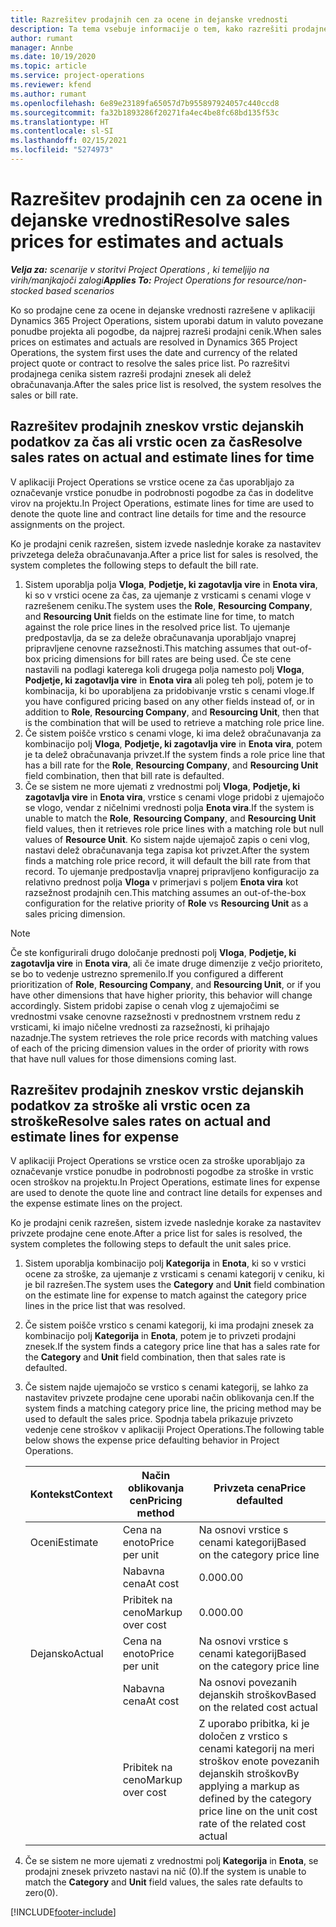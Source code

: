 ```yaml
---
title: Razrešitev prodajnih cen za ocene in dejanske vrednosti
description: Ta tema vsebuje informacije o tem, kako razrešiti prodajne zneske za ocene in dejanske vrednosti.
author: rumant
manager: Annbe
ms.date: 10/19/2020
ms.topic: article
ms.service: project-operations
ms.reviewer: kfend
ms.author: rumant
ms.openlocfilehash: 6e89e23189fa65057d7b955897924057c440ccd8
ms.sourcegitcommit: fa32b1893286f20271fa4ec4be8fc68bd135f53c
ms.translationtype: HT
ms.contentlocale: sl-SI
ms.lasthandoff: 02/15/2021
ms.locfileid: "5274973"
---
```

# <a name="resolve-sales-prices-for-estimates-and-actuals"></a><span data-ttu-id="88760-103">Razrešitev prodajnih cen za ocene in dejanske vrednosti</span><span class="sxs-lookup"><span data-stu-id="88760-103">Resolve sales prices for estimates and actuals</span></span>

<span data-ttu-id="88760-104">_**Velja za:** scenarije v storitvi Project Operations , ki temeljijo na virih/manjkajoči zalogi_</span><span class="sxs-lookup"><span data-stu-id="88760-104">_**Applies To:** Project Operations for resource/non-stocked based scenarios_</span></span>

<span data-ttu-id="88760-105">Ko so prodajne cene za ocene in dejanske vrednosti razrešene v aplikaciji Dynamics 365 Project Operations, sistem uporabi datum in valuto povezane ponudbe projekta ali pogodbe, da najprej razreši prodajni cenik.</span><span class="sxs-lookup"><span data-stu-id="88760-105">When sales prices on estimates and actuals are resolved in Dynamics 365 Project Operations, the system first uses the date and currency of the related project quote or contract to resolve the sales price list.</span></span> <span data-ttu-id="88760-106">Po razrešitvi prodajnega cenika sistem razreši prodajni znesek ali delež obračunavanja.</span><span class="sxs-lookup"><span data-stu-id="88760-106">After the sales price list is resolved, the system resolves the sales or bill rate.</span></span>

## <a name="resolve-sales-rates-on-actual-and-estimate-lines-for-time"></a><span data-ttu-id="88760-107">Razrešitev prodajnih zneskov vrstic dejanskih podatkov za čas ali vrstic ocen za čas</span><span class="sxs-lookup"><span data-stu-id="88760-107">Resolve sales rates on actual and estimate lines for time</span></span>

<span data-ttu-id="88760-108">V aplikaciji Project Operations se vrstice ocene za čas uporabljajo za označevanje vrstice ponudbe in podrobnosti pogodbe za čas in dodelitve virov na projektu.</span><span class="sxs-lookup"><span data-stu-id="88760-108">In Project Operations, estimate lines for time are used to denote the quote line and contract line details for time and the resource assignments on the project.</span></span>

<span data-ttu-id="88760-109">Ko je prodajni cenik razrešen, sistem izvede naslednje korake za nastavitev privzetega deleža obračunavanja.</span><span class="sxs-lookup"><span data-stu-id="88760-109">After a price list for sales is resolved, the system completes the following steps to default the bill rate.</span></span>

1. <span data-ttu-id="88760-110">Sistem uporablja polja **Vloga**, **Podjetje, ki zagotavlja vire** in **Enota vira**, ki so v vrstici ocene za čas, za ujemanje z vrsticami s cenami vloge v razrešenem ceniku.</span><span class="sxs-lookup"><span data-stu-id="88760-110">The system uses the **Role**, **Resourcing Company**, and **Resourcing Unit** fields on the estimate line for time, to match against the role price lines in the resolved price list.</span></span> <span data-ttu-id="88760-111">To ujemanje predpostavlja, da se za deleže obračunavanja uporabljajo vnaprej pripravljene cenovne razsežnosti.</span><span class="sxs-lookup"><span data-stu-id="88760-111">This matching assumes that out-of-box pricing dimensions for bill rates are being used.</span></span> <span data-ttu-id="88760-112">Če ste cene nastavili na podlagi katerega koli drugega polja namesto polj **Vloga**, **Podjetje, ki zagotavlja vire** in **Enota vira** ali poleg teh polj, potem je to kombinacija, ki bo uporabljena za pridobivanje vrstic s cenami vloge.</span><span class="sxs-lookup"><span data-stu-id="88760-112">If you have configured pricing based on any other fields instead of, or in addition to **Role**, **Resourcing Company**, and **Resourcing Unit**, then that is the combination that will be used to retrieve a matching role price line.</span></span>
2. <span data-ttu-id="88760-113">Če sistem poišče vrstico s cenami vloge, ki ima delež obračunavanja za kombinacijo polj **Vloga**, **Podjetje, ki zagotavlja vire** in **Enota vira**, potem je ta delež obračunavanja privzet.</span><span class="sxs-lookup"><span data-stu-id="88760-113">If the system finds a role price line that has a bill rate for the **Role**, **Resourcing Company**, and **Resourcing Unit** field combination, then that bill rate is defaulted.</span></span>
3. <span data-ttu-id="88760-114">Če se sistem ne more ujemati z vrednostmi polj **Vloga**, **Podjetje, ki zagotavlja vire** in **Enota vira**, vrstice s cenami vloge pridobi z ujemajočo se vlogo, vendar z ničelnimi vrednosti polja **Enota vira**.</span><span class="sxs-lookup"><span data-stu-id="88760-114">If the system is unable to match the **Role**, **Resourcing Company**, and **Resourcing Unit** field values, then it retrieves role price lines with a matching role but null values of **Resource Unit**.</span></span> <span data-ttu-id="88760-115">Ko sistem najde ujemajoč zapis o ceni vlog, nastavi delež obračunavanja tega zapisa kot privzet.</span><span class="sxs-lookup"><span data-stu-id="88760-115">After the system finds a matching role price record, it will default the bill rate from that record.</span></span> <span data-ttu-id="88760-116">To ujemanje predpostavlja vnaprej pripravljeno konfiguracijo za relativno prednost polja **Vloga** v primerjavi s poljem **Enota vira** kot razsežnost prodajnih cen.</span><span class="sxs-lookup"><span data-stu-id="88760-116">This matching assumes an out-of-the-box configuration for the relative priority of **Role** vs **Resourcing Unit** as a sales pricing dimension.</span></span>

> [!NOTE]
> <span data-ttu-id="88760-117">Če ste konfigurirali drugo določanje prednosti polj **Vloga**, **Podjetje, ki zagotavlja vire** in **Enota vira**, ali če imate druge dimenzije z večjo prioriteto, se bo to vedenje ustrezno spremenilo.</span><span class="sxs-lookup"><span data-stu-id="88760-117">If you configured a different prioritization of **Role**, **Resourcing Company**, and **Resourcing Unit**, or if you have other dimensions that have higher priority, this behavior will change accordingly.</span></span> <span data-ttu-id="88760-118">Sistem pridobi zapise o cenah vlog z ujemajočimi se vrednostmi vsake cenovne razsežnosti v prednostnem vrstnem redu z vrsticami, ki imajo ničelne vrednosti za razsežnosti, ki prihajajo nazadnje.</span><span class="sxs-lookup"><span data-stu-id="88760-118">The system retrieves the role price records with matching values of each of the pricing dimension values in the order of priority with rows that have null values for those dimensions coming last.</span></span>

## <a name="resolve-sales-rates-on-actual-and-estimate-lines-for-expense"></a><span data-ttu-id="88760-119">Razrešitev prodajnih zneskov vrstic dejanskih podatkov za stroške ali vrstic ocen za stroške</span><span class="sxs-lookup"><span data-stu-id="88760-119">Resolve sales rates on actual and estimate lines for expense</span></span>

<span data-ttu-id="88760-120">V aplikaciji Project Operations se vrstice ocen za stroške uporabljajo za označevanje vrstice ponudbe in podrobnosti pogodbe za stroške in vrstic ocen stroškov na projektu.</span><span class="sxs-lookup"><span data-stu-id="88760-120">In Project Operations, estimate lines for expense are used to denote the quote line and contract line details for expenses and the expense estimate lines on the project.</span></span>

<span data-ttu-id="88760-121">Ko je prodajni cenik razrešen, sistem izvede naslednje korake za nastavitev privzete prodajne cene enote.</span><span class="sxs-lookup"><span data-stu-id="88760-121">After a price list for sales is resolved, the system completes the following steps to default the unit sales price.</span></span>

1. <span data-ttu-id="88760-122">Sistem uporablja kombinacijo polj **Kategorija** in **Enota**, ki so v vrstici ocene za stroške, za ujemanje z vrsticami s cenami kategorij v ceniku, ki je bil razrešen.</span><span class="sxs-lookup"><span data-stu-id="88760-122">The system uses the **Category** and **Unit** field combination on the estimate line for expense to match against the category price lines in the price list that was resolved.</span></span>
2. <span data-ttu-id="88760-123">Če sistem poišče vrstico s cenami kategorij, ki ima prodajni znesek za kombinacijo polj **Kategorija** in **Enota**, potem je to privzeti prodajni znesek.</span><span class="sxs-lookup"><span data-stu-id="88760-123">If the system finds a category price line that has a sales rate for the **Category** and **Unit** field combination, then that sales rate is defaulted.</span></span>
3. <span data-ttu-id="88760-124">Če sistem najde ujemajočo se vrstico s cenami kategorij, se lahko za nastavitev privzete prodajne cene uporabi način oblikovanja cen.</span><span class="sxs-lookup"><span data-stu-id="88760-124">If the system finds a matching category price line, the pricing method may be used to default the sales price.</span></span> <span data-ttu-id="88760-125">Spodnja tabela prikazuje privzeto vedenje cene stroškov v aplikaciji Project Operations.</span><span class="sxs-lookup"><span data-stu-id="88760-125">The following table below shows the expense price defaulting behavior in Project Operations.</span></span>

    | <span data-ttu-id="88760-126">Kontekst</span><span class="sxs-lookup"><span data-stu-id="88760-126">Context</span></span> | <span data-ttu-id="88760-127">Način oblikovanja cen</span><span class="sxs-lookup"><span data-stu-id="88760-127">Pricing method</span></span> | <span data-ttu-id="88760-128">Privzeta cena</span><span class="sxs-lookup"><span data-stu-id="88760-128">Price defaulted</span></span> |
    | --- | --- | --- |
    | <span data-ttu-id="88760-129">Oceni</span><span class="sxs-lookup"><span data-stu-id="88760-129">Estimate</span></span> | <span data-ttu-id="88760-130">Cena na enoto</span><span class="sxs-lookup"><span data-stu-id="88760-130">Price per unit</span></span> | <span data-ttu-id="88760-131">Na osnovi vrstice s cenami kategorij</span><span class="sxs-lookup"><span data-stu-id="88760-131">Based on the category price line</span></span> |
    | &nbsp; | <span data-ttu-id="88760-132">Nabavna cena</span><span class="sxs-lookup"><span data-stu-id="88760-132">At cost</span></span> | <span data-ttu-id="88760-133">0.00</span><span class="sxs-lookup"><span data-stu-id="88760-133">0.00</span></span> |
    | &nbsp; | <span data-ttu-id="88760-134">Pribitek na ceno</span><span class="sxs-lookup"><span data-stu-id="88760-134">Markup over cost</span></span> | <span data-ttu-id="88760-135">0.00</span><span class="sxs-lookup"><span data-stu-id="88760-135">0.00</span></span> |
    | <span data-ttu-id="88760-136">Dejansko</span><span class="sxs-lookup"><span data-stu-id="88760-136">Actual</span></span> | <span data-ttu-id="88760-137">Cena na enoto</span><span class="sxs-lookup"><span data-stu-id="88760-137">Price per unit</span></span> | <span data-ttu-id="88760-138">Na osnovi vrstice s cenami kategorij</span><span class="sxs-lookup"><span data-stu-id="88760-138">Based on the category price line</span></span> |
    | &nbsp; | <span data-ttu-id="88760-139">Nabavna cena</span><span class="sxs-lookup"><span data-stu-id="88760-139">At cost</span></span> | <span data-ttu-id="88760-140">Na osnovi povezanih dejanskih stroškov</span><span class="sxs-lookup"><span data-stu-id="88760-140">Based on the related cost actual</span></span> |
    | &nbsp; | <span data-ttu-id="88760-141">Pribitek na ceno</span><span class="sxs-lookup"><span data-stu-id="88760-141">Markup over cost</span></span> | <span data-ttu-id="88760-142">Z uporabo pribitka, ki je določen z vrstico s cenami kategorij na meri stroškov enote povezanih dejanskih stroškov</span><span class="sxs-lookup"><span data-stu-id="88760-142">By applying a markup as defined by the category price line on the unit cost rate of the related cost actual</span></span> |

4. <span data-ttu-id="88760-143">Če se sistem ne more ujemati z vrednostmi polj **Kategorija** in **Enota**, se prodajni znesek privzeto nastavi na nič (0).</span><span class="sxs-lookup"><span data-stu-id="88760-143">If the system is unable to match the **Category** and **Unit** field values, the sales rate defaults to zero(0).</span></span>


[!INCLUDE[footer-include](../includes/footer-banner.md)]